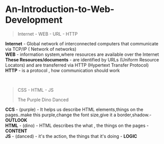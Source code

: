 # An-Introduction-to-Web-Development

>  
> Internet - WEB - URL - HTTP  
>  

**Internet** - Global network of interconnected computers that communicate via TCP/IP ( Network of networks)  
**WEB** - information system,where resources are available over the Internet  
**These Resources/documents** - are identified by URLs (Uniform Resource Locators) and are transferred via HTTP (Hypertext Transfer Protocol)  
**HTTP** - is a protocol , how communication should work  

&nbsp;

>  
> CSS - HTML - JS  
> 
> The Purple Dino Danced  

**CCS** - (purple) - It helps us describe HTML elements,things on the pages..make this purple,change the font size,give it a border,shadow.- **OUTLOOK**  
**HTML** - (dino) - HTML describes the what , the things on the pages - **CONTENT**  
**JS** - (danced) - it's the action, the things that it's doing - **LOGIC**  
